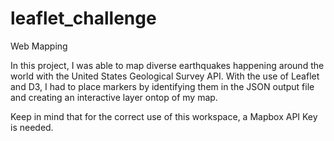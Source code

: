 # leaflet_challenge
Web Mapping

In this project, I was able to map diverse earthquakes happening around the world with the United States Geological Survey API. With the use of Leaflet and D3, I had to place markers by identifying them in the JSON output file and creating an interactive layer ontop of my map.

Keep in mind that for the correct use of this workspace, a Mapbox API Key is needed.